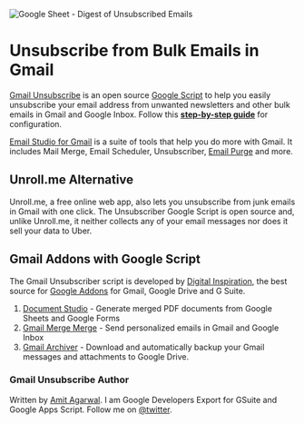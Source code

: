 ![Google Sheet - Digest of Unsubscribed Emails](https://img.labnol.org/di/gmail-unsubscribe-mails.png "Gmail Unsubscribe stores logs in your Google Sheet")

# Unsubscribe from Bulk Emails in Gmail
[Gmail Unsubscribe](https://www.labnol.org/internet/gmail-unsubscribe/28806/) is an open source [Google Script](https://ctrlq.org/code/19959-gmail-unsubscribe) to help you easily unsubscribe your email address from unwanted newsletters and other bulk emails in Gmail and Google Inbox. Follow this **[step-by-step guide](https://www.labnol.org/internet/gmail-unsubscribe/28806/)** for configuration.

[Email Studio for Gmail](https://emailstudio.pro) is a suite of tools that help you do more with Gmail. It includes Mail Merge, Email Scheduler, Unsubscriber, [Email Purge](https://www.labnol.org/internet/gmail-auto-purge/27605/) and more.

## Unroll.me Alternative
Unroll.me, a free online web app, also lets you unsubscribe from junk emails in Gmail with one click. The Unsubscriber Google Script is open source and, unlike Unroll.me, it neither collects any of your email messages nor does it sell your data to Uber.

## Gmail Addons with Google Script
The Gmail Unsubscriber script is developed by [Digital Inspiration](https://digitalinspiration.com), the best source for [Google Addons](https://www.labnol.org/internet/best-google-docs-add-ons/28440/) for Gmail, Google Drive and G Suite.

1. [Document Studio](https://chrome.google.com/webstore/detail/document-studio/nhgeilcelhkmajkfgmgldbinmgjjajlb) - Generate merged PDF documents from Google Sheets and Google Forms
2. [Gmail Merge Merge](https://chrome.google.com/webstore/detail/mail-merge-with-attachmen/nifmcbjailaccmombpjjpijjbfoicppp) - Send personalized emails in Gmail and Google Inbox
3. [Gmail Archiver](https://chrome.google.com/webstore/detail/save-emails-and-attachmen/nflmnfjphdbeagnilbihcodcophecebc) - Download and automatically backup your Gmail messages and attachments to Google Drive.

### Gmail Unsubscribe Author
Written by [Amit Agarwal](https://ctrlq.org). I am Google Developers Export for GSuite and Google Apps Script. Follow me on [@twitter](https://twitter.com/labnol).
